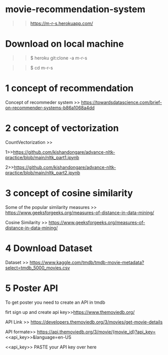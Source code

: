 # movie-recommendation-system

>> https://m-r-s.herokuapp.com/

# Download on local machine

>> $ heroku git:clone -a m-r-s

>> $ cd m-r-s

# 1 concept of recommendation

Concept of recommeder system >> https://towardsdatascience.com/brief-on-recommender-systems-b86a1068a4dd

# 2 concept of vectorization

CountVectorization >>

1>>https://github.com/kishandongare/advance-nltk-practice/blob/main/nltk_part1.ipynb

2>>https://github.com/kishandongare/advance-nltk-practice/blob/main/nltk_part2.ipynb

# 3 concept of cosine similarity
Some of the popular similarity measures >> https://www.geeksforgeeks.org/measures-of-distance-in-data-mining/

Cosine Similarity >> https://www.geeksforgeeks.org/measures-of-distance-in-data-mining/

# 4 Download Dataset
Dataset >> https://www.kaggle.com/tmdb/tmdb-movie-metadata?select=tmdb_5000_movies.csv

# 5 Poster API 
To get poster you need to create an API in tmdb

firt sign up and create api key>>https://www.themoviedb.org/

API Link >> https://developers.themoviedb.org/3/movies/get-movie-details

API formate>> https://api.themoviedb.org/3/movie/{movie_id}?api_key=<<api_key>>&language=en-US

<<api_key>> PASTE your API key over here

